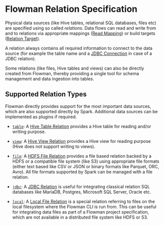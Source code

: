 
# Flowman Relation Specification
Physical data sources (like Hive tables, relational SQL databases, files etc) are specified
using so called *relations*. Data flows can read and write from and to relations via 
appropriate mappings ([Read Mapping](../mapping/read-relation.md)) or build targets ([Relation
Target](../target/relation.md)).

A relation always contains all required information to connect to the data source (for 
example the table name and a [JDBC Connection](../connection/jdbc.md) in case of a JDBC
relation).

Some relations (like files, Hive tables and views) can also be directly created from Flowman,
thereby providing a single tool for schema management and data ingestion into tables. 


## Supported Relation Types

Flowman directly provides support for the most important data sources, which are also 
supported directly by Spark. Additional data sources can be implemented as plugins if
required.

* [`table`](table.md): 
A [Hive Table Relation](table.md) provides a Hive table for reading and/or writing
purpose.

* [`view`](view.md): 
A [Hive View Relation](view.md) provides a Hive view for reading purpose (Hive does not
support writing to views).

* [`file`](file.md):
A [HDFS File Relation](file.md) provides a file based relation backed by a HDFS or a 
compatible file system (like S3) using appropriate file formats (either text based like 
CSV or JSON or binary formats like Parquet, ORC, Avro). All file formats supported by Spark 
can be managed with a file relation. 

* [`jdbc`](jdbc.md): 
A [JDBC Relation](jdbc.md) is useful for integrating classical relation SQL databases like
MariaDB, Postgres, Microsoft SQL Server, Oracle etc.

* [`local`](local.md): 
A [Local File Relation](local.md) is a special relation referring to files on the local
filesystem where the Flowman CLI is run from. This can be useful for integrating data files
as part of a Flowman project specification, which are not available in a distributed
file system like HDFS or S3. 
